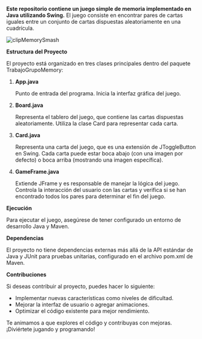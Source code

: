 **Este repositorio contiene un juego simple de memoria implementado en Java utilizando Swing.** El juego consiste en encontrar pares de cartas iguales entre un conjunto de cartas dispuestas aleatoriamente en una cuadrícula.




![clipMemorySmash](https://github.com/MejiasDiego/memorySmash/assets/158473709/2d938567-f0ff-4438-a5d7-2c8cbd3888ae)


**Estructura del Proyecto**

El proyecto está organizado en tres clases principales dentro del paquete TrabajoGrupoMemory:

1. **App.java**

   Punto de entrada del programa. Inicia la interfaz gráfica del juego.

2. **Board.java**

   Representa el tablero del juego, que contiene las cartas dispuestas aleatoriamente. Utiliza la clase Card para representar cada carta.

3. **Card.java**

   Representa una carta del juego, que es una extensión de JToggleButton en Swing. Cada carta puede estar boca abajo (con una imagen por defecto) o boca arriba (mostrando una imagen específica).

4. **GameFrame.java**

   Extiende JFrame y es responsable de manejar la lógica del juego. Controla la interacción del usuario con las cartas y verifica si se han encontrado todos los pares para determinar el fin del juego.

**Ejecución**

Para ejecutar el juego, asegúrese de tener configurado un entorno de desarrollo Java y Maven.

**Dependencias**

El proyecto no tiene dependencias externas más allá de la API estándar de Java y JUnit para pruebas unitarias, configurado en el archivo pom.xml de Maven.

**Contribuciones**

Si deseas contribuir al proyecto, puedes hacer lo siguiente:

- Implementar nuevas características como niveles de dificultad.
- Mejorar la interfaz de usuario o agregar animaciones.
- Optimizar el código existente para mejor rendimiento.

Te animamos a que explores el código y contribuyas con mejoras. ¡Diviértete jugando y programando!
